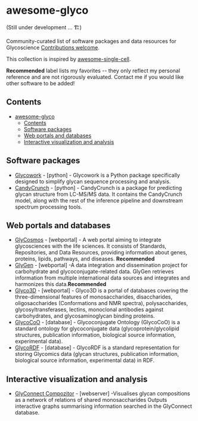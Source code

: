# awesome-glyco 
(Still under development ... 🏗️)

Community-curated list of software packages and data resources for Glycoscience [Contributions welcome](https://github.com/amanzadi/awesome-glyco/blob/main/CONTRIBUTING.md).

This collection is inspired by [awesome-single-cell](https://github.com/seandavi/awesome-single-cell).


**Recommended** label lists my favorites -- they only reflect my personal reference and are not rigorously evaluated. Contact me if you would like other software to be added!

## Contents

- [awesome-glyco](#awesome-glyco)
  - [Contents](#contents)
  - [Software packages](#software-packages)
  - [Web portals and databases](#web-portals-and-databases)
  - [Interactive visualization and analysis](#interactive-visualization-and-analysis)

## Software packages
- [Glycowork](GlyCosmos) - [python] - Glycowork is a Python package specifically designed to simplify glycan sequence processing and analysis.
- [CandyCrunch](https://github.com/BojarLab/CandyCrunch) - [python] - CandyCrunch is a package for predicting glycan structure from LC-MS/MS data. It contains the CandyCrunch model, along with the rest of the inference pipeline and downstream spectrum processing tools.

## Web portals and databases
- [GlyCosmos](https://glycosmos.org/) - [webportal] - A web portal aiming to integrate glycosciences with the life sciences. It consists of Standards, Repositories, and Data Resources, providing information about genes, proteins, lipids, pathways, and diseases. **Recommended**
- [GlyGen](https://www.glygen.org/) - [webportal] -A data integration and dissemination project for carbohydrate and glycoconjugate-related data. GlyGen retrieves information from multiple international data sources and integrates and harmonizes this data.**Recommended**
- [Glyco3D](https://glyco3d.cermav.cnrs.fr/) - [webportal] - Glyco3D is a portal of databases covering the three-dimensional features of monosaccharides, disaccharides, oligosaccharides (Conformations and NMR spectra), polysaccharides, glycosyltransferases, lectins, monoclonal antibodies against carbohydrates, and glycosaminoglycan binding proteins.
- [GlycoCoO](https://github.com/glycoinfo/GlycoCoO/wiki) - [database] - Glycoconjugate Ontology (GlycoCoO) is a standard ontology for glycoconjugate data (glycoprotein/glycolipid structures, publication information, biological source information, experimental data).
- [GlycoRDF](https://github.com/glycoinfo/GlycoRDF/wiki) - [database] - GlycoRDF is a standard representation for storing Glycomics data (glycan structures, publication information, biological source information, experimental data) in RDF.

## Interactive visualization and analysis
- [GlyConnect Compozitor](https://glyconnect.expasy.org/compozitor/) - [webserver] -Visualises glycan compositions as a network of relations of shared monosaccharides Outputs interactive graphs summarising information searched in the GlyConnect database.
